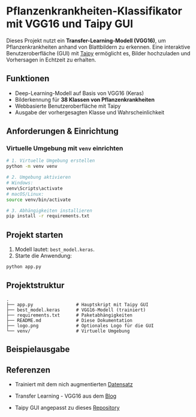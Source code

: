 # Pflanzenkrankheiten-Klassifikator mit VGG16 und Taipy GUI

Dieses Projekt nutzt ein **Transfer-Learning-Modell (VGG16)**, um Pflanzenkrankheiten anhand von Blattbildern zu erkennen. Eine interaktive Benutzeroberfläche (GUI) mit [Taipy](https://www.taipy.io/) ermöglicht es, Bilder hochzuladen und Vorhersagen in Echtzeit zu erhalten.

## Funktionen
- Deep-Learning-Modell auf Basis von VGG16 (Keras)
- Bilderkennung für **38 Klassen von Pflanzenkrankheiten**
- Webbasierte Benutzeroberfläche mit Taipy
- Ausgabe der vorhergesagten Klasse und Wahrscheinlichkeit


## Anforderungen & Einrichtung

### Virtuelle Umgebung mit `venv` einrichten

```bash
# 1. Virtuelle Umgebung erstellen
python -m venv venv

# 2. Umgebung aktivieren
# Windows:
venv\Scripts\activate
# macOS/Linux:
source venv/bin/activate

# 3. Abhängigkeiten installieren
pip install -r requirements.txt
````

## Projekt starten

1. Modell lautet: `best_model.keras`.
2. Starte die Anwendung:

```bash
python app.py
```

## Projektstruktur

```
.
├── app.py                # Hauptskript mit Taipy GUI
├── best_model.keras      # VGG16-Modell (trainiert)
├── requirements.txt      # Paketabhängigkeiten
├── README.md             # Diese Dokumentation
├── logo.png              # Optionales Logo für die GUI
└── venv/                 # Virtuelle Umgebung
```

## Beispielausgabe


## Referenzen

- Trainiert mit dem nich augmentierten [Datensatz](https://data.mendeley.com/datasets/tywbtsjrjv/1)

- Transfer Learning - VGG16 aus dem [Blog](https://towardsdatascience.com/transfer-learning-with-vgg16-and-keras-50ea161580b4/)

- Taipy GUI angepasst zu dieses [Repository](https://github.com/MariyaSha/ml_gui_app)
